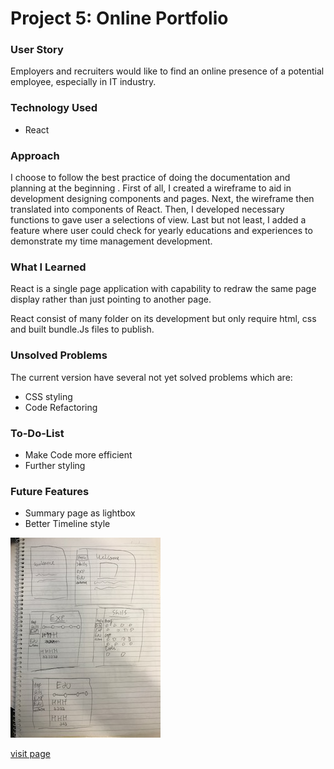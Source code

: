 # Project 5: Online Portfolio

### User Story
Employers and recruiters would like to find an online presence of a potential employee, especially in IT industry.


### Technology Used
* React

### Approach

I choose to follow the best practice of doing the documentation and planning at the beginning . First of all, I created a wireframe to aid in development designing components and pages. Next, the wireframe then translated into components of React. Then, I developed necessary functions to gave user a selections of view. Last but not least, I added a feature where user could check for yearly educations and experiences to demonstrate my time management development.

### What I Learned

React is a single page application with capability to redraw the same page display rather than just pointing to another page.

React consist of many folder on its development but only require html, css and built bundle.Js files to publish.

### Unsolved Problems

The current version have several not yet solved problems which are:
* CSS styling
* Code Refactoring


### To-Do-List
* Make Code more efficient
* Further styling

### Future Features

* Summary page as lightbox
* Better Timeline style

![alt tag](https://github.com/lfonz9364/Project5-OnlinePortfolio/blob/master/images/Wireframe.JPG)

[visit page](https://lfonz9364.github.io/Project5-OnlinePortfolio/)

